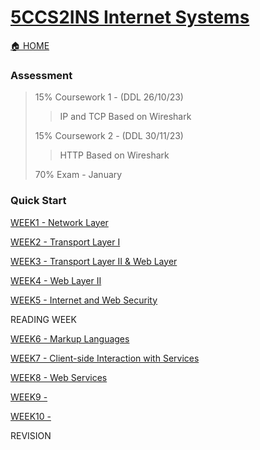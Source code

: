 # [5CCS2INS Internet Systems](https://keats.kcl.ac.uk/course/view.php?id=109910)
[🏠 HOME](README.md)

### Assessment 
> 15% Coursework 1 - (DDL 26/10/23)
>
> > IP and TCP
> > Based on Wireshark
>
> 15% Coursework 2 - (DDL 30/11/23)
> > HTTP
> > Based on Wireshark
>
> 70% Exam - January

### Quick Start
[WEEK1 - Network Layer](year2/5ccs2ins/w1.md)

[WEEK2 - Transport Layer I](year2/5ccs2ins/w2.md)

[WEEK3 - Transport Layer II & Web Layer](year2/5ccs2ins/w3.md)

[WEEK4 - Web Layer II](year2/5ccs2ins/w4.md)

[WEEK5 - Internet and Web Security](year2/5ccs2ins/w5.md)

READING WEEK

[WEEK6 - Markup Languages](year2/5ccs2ins/w6.md)

[WEEK7 - Client-side Interaction with Services](year2/5ccs2ins/w7.md)

[WEEK8 - Web Services](year2/5ccs2ins/w8.md)

[WEEK9 - ](year2/5ccs2ins/w9.md)

[WEEK10 - ](year2/5ccs2ins/w10.md)

REVISION